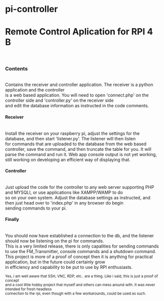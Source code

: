 # pi-controller
<h1>Remote Control Aplication for RPI 4 B</h1><br/>

<h3>Contents</h3><br/>
Contains the receiver and controller application. The receiver is a python application and the controller <br/>
is a web based application. You will need to open 'connect.php' on the controller side and 'controller.py' on the receiver side <br/>
and edit the database information as instructed in the code comments. <br/>

<h4> Receiver </h4><br/>
Install the receiver on your raspberry pi, adjust the settings for the database, and then start 'listener.py'. The listener will then listen <br/>
for commands that are uploaded to the database from the web based controller, save the command, and then truncate the table for you. It will<br/>
parse the command and run it. Web app console output is not yet working, still working on developing an efficient way of displaying that.

<h4>Controller</h4><br/>
Just upload the code for the controller to any web server supporting PHP and MYSQLI, or use applications like XAMPP/WAMP to do<br/>
so on your own system. Adjust the database settings as instructed, and then just head over to 'index.php' in any browser do begin<br/>
sending commands to your pi.

<h4>Finally</h4><br/>
You should now have established a connection to the db, and the listener should now be listening on the pi for commands. <br/>
This is a very limited release, there is only capalities for sending commands to use the FM_Transmitter, console commands and a shutdown command. <br/>
This project is more of a proof of concept then it is anything for practical application, but in the future could certainly grow <br/>
in efficiency and capability to be put to use by RPI enthusiasts.

<small>Yes, i am well aware that SSH, VNC, RDP, etc.. are a thing. Like i said, this is just a proof of concept</small><br/>
<small>and a cool little hobby project that myself and others can mess around with. It was never intended for fresh headless</small></br>
<small>connection to the rpi, even though with a few workarounds, could be used as such.</small>



